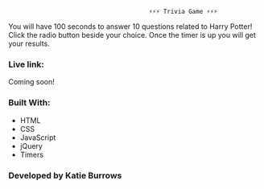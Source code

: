                                            ⚡⚡⚡ Trivia Game ⚡⚡⚡

You will have 100 seconds to answer 10 questions related to Harry Potter!  Click the radio button beside your choice.  Once the timer is up you will get your results.  

### Live link:
Coming soon!

### Built With:
* HTML
* CSS
* JavaScript
* jQuery
* Timers

### Developed by Katie Burrows
                                            
